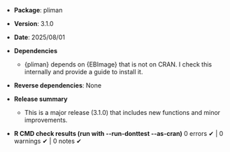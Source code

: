 * **Package**: pliman
* **Version**: 3.1.0
* **Date**: 2025/08/01
* **Dependencies**
   - {pliman} depends on {EBImage} that is not on CRAN. I check this internally and provide a guide to install it. 
* **Reverse dependencies**: None
* **Release summary**
   - This is a major release (3.1.0) that includes new functions and minor improvements.

   
* **R CMD check results (run with --run-donttest --as-cran)**
0 errors ✔ | 0 warnings ✔ | 0 notes ✔
